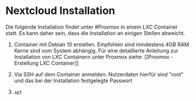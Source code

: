 # Nextcloud Installation

Die folgende Installation findet unter #Proxmox in einem LXC Container statt. Es kann daher sein, dass die Installation an einigen Stellen abweicht.

1. Container mit Debian 10 erstellen. Empfohlen sind mindestens 4GB RAM. Kerne sind vom System abhängig.
Für eine detaillierte Anleitung zur Installation von LXC Containern unter Proxmox siehe:  [[Proxmox - Erstellung LXC Container]]

2.  Via SSH auf dem Container anmelden. Nutzerdaten hierfür sind "root" und das bei der Installation festgelegte Passwort
3.  `apt`